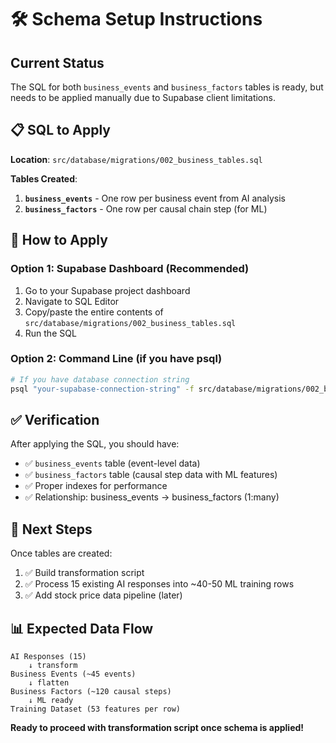 # 🛠️ Schema Setup Instructions

## Current Status
The SQL for both `business_events` and `business_factors` tables is ready, but needs to be applied manually due to Supabase client limitations.

## 📋 SQL to Apply

**Location**: `src/database/migrations/002_business_tables.sql`

**Tables Created**:
1. **`business_events`** - One row per business event from AI analysis
2. **`business_factors`** - One row per causal chain step (for ML)

## 🎯 How to Apply

### Option 1: Supabase Dashboard (Recommended)
1. Go to your Supabase project dashboard
2. Navigate to SQL Editor
3. Copy/paste the entire contents of `src/database/migrations/002_business_tables.sql`
4. Run the SQL

### Option 2: Command Line (if you have psql)
```bash
# If you have database connection string
psql "your-supabase-connection-string" -f src/database/migrations/002_business_tables.sql
```

## ✅ Verification

After applying the SQL, you should have:
- ✅ `business_events` table (event-level data)
- ✅ `business_factors` table (causal step data with ML features)
- ✅ Proper indexes for performance
- ✅ Relationship: business_events → business_factors (1:many)

## 🚀 Next Steps

Once tables are created:
1. ✅ Build transformation script
2. ✅ Process 15 existing AI responses into ~40-50 ML training rows
3. ✅ Add stock price data pipeline (later)

## 📊 Expected Data Flow

```
AI Responses (15) 
    ↓ transform
Business Events (~45 events)
    ↓ flatten  
Business Factors (~120 causal steps)
    ↓ ML ready
Training Dataset (53 features per row)
```

**Ready to proceed with transformation script once schema is applied!**
